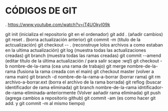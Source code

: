 # CÓDIGOS DE GIT
. https://www.youtube.com/watch?v=iT4UOkyI09k

git init (inicializa el repositorio git en el ordenador)
git add . (añadir cambios)
git reset . (borra actualización anterior)
git commit -m (título de la actcualización)
git checkout -- . (reconstruye lolos archivos a como estaban en la ultima actualización)
git log (muestra todas las actualizaciones creadas)
git branch (muestra todas las ramas creadas)
git commit --amend (editar título de la última actualización / para salir scape :wq!)
git checkout -b nombre-de-la-rama (cea una rama de trabajo)
git merge nombre-de-la-rama (fusiona la rama creada con el main)
git checkout master (volver a rama main)
git branch -d nombre-de-la-rama-a-borrar (borrar rama)
git rm archivo-a-borrar.ext (borra el archivo de la rama borrada)
git reflog (buscar identificador de rama eliminada)
git branch nombre-de-la-rama idntificador-de-rama-eliminada-anteriormente (Volver aañadir rama eliminada)
git push (agrega cambios a repositorio github)
git commit -am (es como hacer git add. y git commit -m al mismo tiempo)

